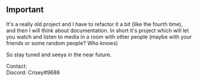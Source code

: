 ## Important
It's a really old project and I have to refactor it a bit (like the fourth time), and then I will think about documentation.
In short it's project which will let you watch and listen to media in a room with other people (maybe with your friends or some random people? Who knows)

So stay tuned and seeya in the near future.

Contact:<br>
Discord: Crisey#9686

